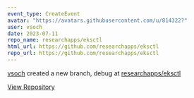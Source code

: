 ```yaml
---
event_type: CreateEvent
avatar: "https://avatars.githubusercontent.com/u/814322?"
user: vsoch
date: 2023-07-11
repo_name: researchapps/eksctl
html_url: https://github.com/researchapps/eksctl
repo_url: https://github.com/researchapps/eksctl
---
```


<a href='https://github.com/vsoch' target='_blank'>vsoch</a> created a new branch, debug at <a href='https://github.com/researchapps/eksctl' target='_blank'>researchapps/eksctl</a>

<a href='https://github.com/researchapps/eksctl' target='_blank'>View Repository</a>
